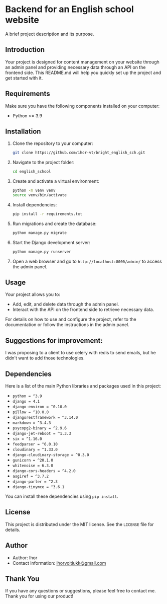 # Backend for an English school website

A brief project description and its purpose.

## Introduction

Your project is designed for content management on your website through an admin panel and providing necessary data through an API on the frontend side. This README.md will help you quickly set up the project and get started with it.

## Requirements

Make sure you have the following components installed on your computer:

- Python >= 3.9

## Installation

1. Clone the repository to your computer:

   ```bash
   git clone https://github.com/ihor-vt/bright_english_sch.git
   ```

2. Navigate to the project folder:

   ```bash
   cd english_school
   ```

3. Create and activate a virtual environment:

   ```bash
   python -m venv venv
   source venv/bin/activate
   ```

4. Install dependencies:

   ```bash
   pip install -r requirements.txt
   ```

5. Run migrations and create the database:

   ```bash
   python manage.py migrate
   ```

6. Start the Django development server:

   ```bash
   python manage.py runserver
   ```

7. Open a web browser and go to `http://localhost:8000/admin/` to access the admin panel.

## Usage

Your project allows you to:

- Add, edit, and delete data through the admin panel.
- Interact with the API on the frontend side to retrieve necessary data.

For details on how to use and configure the project, refer to the documentation or follow the instructions in the admin panel.

## Suggestions for improvement:

I was proposing to a client to use celery with redis to send emails, but he didn't want to add those technologies.

## Dependencies

Here is a list of the main Python libraries and packages used in this project:

- `python = ^3.9`
- `django = 4.1`
- `django-environ = ^0.10.0`
- `pillow = ^10.0.0`
- `djangorestframework = ^3.14.0`
- `markdown = ^3.4.3`
- `psycopg2-binary = ^2.9.6`
- `django-jet-reboot = ^1.3.3`
- `six = ^1.16.0`
- `feedparser = ^6.0.10`
- `cloudinary = ^1.33.0`
- `django-cloudinary-storage = ^0.3.0`
- `gunicorn = ^20.1.0`
- `whitenoise = 6.3.0`
- `django-cors-headers = ^4.2.0`
- `asgiref = ^3.7.2`
- `django-parler = ^2.3`
- `django-tinymce = ^3.6.1`

You can install these dependencies using `pip install`.

## License

This project is distributed under the MIT license. See the `LICENSE` file for details.

## Author

- Author: Ihor
- Contact Information: ihorvoitiukk@gmail.com

## Thank You

If you have any questions or suggestions, please feel free to contact me. Thank you for using our product!